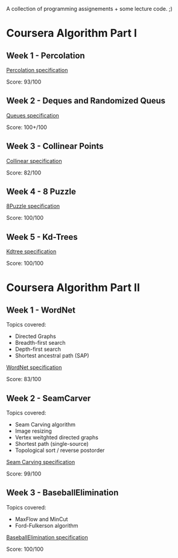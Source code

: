 A collection of programming assignements + some lecture code. ;)

# Coursera Algorithm Part I

## Week 1 - Percolation 

[Percolation specification](https://coursera.cs.princeton.edu/algs4/assignments/percolation/specification.php)

Score: 93/100

## Week 2 - Deques and Randomized Queus 

[Queues specification](https://coursera.cs.princeton.edu/algs4/assignments/queues/specification.php)

Score: 100+/100

## Week 3 - Collinear Points

[Collinear specification](https://coursera.cs.princeton.edu/algs4/assignments/collinear/specification.php)

Score: 82/100

## Week 4 - 8 Puzzle

[8Puzzle specification](https://coursera.cs.princeton.edu/algs4/assignments/8puzzle/specification.php)

Score: 100/100

## Week 5 - Kd-Trees

[Kdtree specification](https://coursera.cs.princeton.edu/algs4/assignments/kdtree/specification.php)

Score: 100/100


# Coursera Algorithm Part II

## Week 1 - WordNet

Topics covered:
 - Directed Graphs
 - Breadth-first search
 - Depth-first search
 - Shortest ancestral path (SAP)

[WordNet specification](https://coursera.cs.princeton.edu/algs4/assignments/wordnet/specification.php)

Score: 83/100

## Week 2 - SeamCarver

Topics covered:
 - Seam Carving algorithm
 - Image resizing
 - Vertex weitghted directed graphs
 - Shortest path (single-source)
 - Topological sort / reverse postorder

 [Seam Carving specification](https://coursera.cs.princeton.edu/algs4/assignments/seam/specification.php)

 Score: 99/100

## Week 3 - BaseballElimination

Topics covered:
- MaxFlow and MinCut
- Ford-Fulkerson algorithm

[BaseballElimination specification](https://coursera.cs.princeton.edu/algs4/assignments/baseball/specification.php)

Score: 100/100